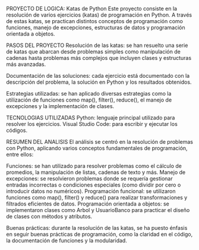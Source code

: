 PROYECTO DE LOGICA: Katas de Python
Este proyecto consiste en la resolución de varios ejercicios (katas) de programación en Python. A través de estas katas, se practican distintos conceptos de programación como funciones, manejo de excepciones, estructuras de datos y programación orientada a objetos.

PASOS DEL PROYECTO
Resolución de las katas: se han resuelto una serie de katas que abarcan desde problemas simples como manipulación de cadenas hasta problemas más complejos que incluyen clases y estructuras más avanzadas.

Documentación de las soluciones: cada ejercicio está documentado con la descripción del problema, la solución en Python y los resultados obtenidos.

Estrategias utilizadas: se han aplicado diversas estrategias como la utilización de funciones como map(), filter(), reduce(), el manejo de excepciones y la implementación de clases.

TECNOLOGIAS UTILIZADAS
Python: lenguaje principal utilizado para resolver los ejercicios.
Visual Studio Code: para escribir y ejecutar los códigos.

RESUMEN DEL ANALISIS
El análisis se centró en la resolución de problemas con Python, aplicando varios conceptos fundamentales de programación, entre ellos:

Funciones: se han utilizado para resolver problemas como el cálculo de promedios, la manipulación de listas, cadenas de texto y más.
Manejo de excepciones: se resolvieron problemas donde se requería gestionar entradas incorrectas o condiciones especiales (como dividir por cero o introducir datos no numéricos).
Programación funcional: se utilizaron funciones como map(), filter() y reduce() para realizar transformaciones y filtrados eficientes de datos.
Programación orientada a objetos: se implementaron clases como Arbol y UsuarioBanco para practicar el diseño de clases con métodos y atributos.

Buenas prácticas: durante la resolución de las katas, se ha puesto énfasis en seguir buenas prácticas de programación, como la claridad en el código, la documentación de funciones y la modularidad.



